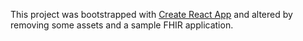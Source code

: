 This project was bootstrapped with [Create React App](https://github.com/facebook/create-react-app) and
altered by removing some assets and a sample FHIR application.
